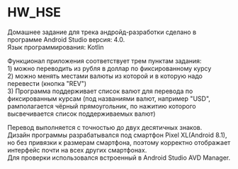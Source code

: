 # HW_HSE
Домашнее задание для трека андройд-разработки сделано в программе Android Studio версия: 4.0.                                               
Язык программирования: Kotlin                                                                          

Функционал приложения соответствует трем пунктам задания:                                             
    1) можно переводить из рубля в доллар по фиксированному курсу                                                                
    2) можно менять местами валюты из которой и в которую надо перевести (кнопка "REV")                                                           
    3) Программа поддерживает список валют для перевода по фиксированным курсам 
       (под названиями валют, например "USD", рамполагается чёрный прямоугольник, 
       по нажитию которого высвечивается список поддерживаемых валют)                                                                     
      
Перевод выполняется с точностью до двух десятичных знаков.                                                                       
Дизайн программы разрабатывался под смартфон Pixel XL(Android 8.1), но без привязки к размерам смартфона, 
   поэтому корректно отображает интерфейс почти на всех других смартфонах.                                                            
Для проверки использовался встроенный в Android Studio AVD Manager.
